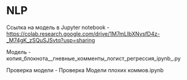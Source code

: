 # NLP

Ссылка на модель в Jupyter notebook - https://colab.research.google.com/drive/1M7mLIbXNvsfD4z-_M74gK_zSQuSJSvtq?usp=sharing

Модель - копия_блокнота__гневные_комменты_логист_регрессия_ipynb_.py

Проверка модели - Проверка Модели плохих коммов.ipynb
